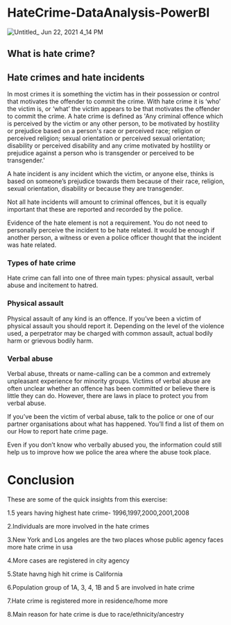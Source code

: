 # HateCrime-DataAnalysis-PowerBI

![Untitled_ Jun 22, 2021 4_14 PM](https://user-images.githubusercontent.com/56480620/122911522-039a2480-d375-11eb-90c5-21101144f78a.gif)


## What is hate crime?
## Hate crimes and hate incidents
In most crimes it is something the victim has in their possession or control that motivates the offender to commit the crime. With hate crime it is ‘who’ the victim is, or ‘what’ the victim appears to be that motivates the offender to commit the crime.
A hate crime is defined as 'Any criminal offence which is perceived by the victim or any other person, to be motivated by hostility or prejudice based on a person's race or perceived race; religion or perceived religion; sexual orientation or perceived sexual orientation; disability or perceived disability and any crime motivated by hostility or prejudice against a person who is transgender or perceived to be transgender.'

A hate incident is any incident which the victim, or anyone else, thinks is based on someone’s prejudice towards them because of their race, religion, sexual orientation, disability or because they are transgender.

Not all hate incidents will amount to criminal offences, but it is equally important that these are reported and recorded by the police.

Evidence of the hate element is not a requirement. You do not need to personally perceive the incident to be hate related. It would be enough if another person, a witness or even a police officer thought that the incident was hate related.

### Types of hate crime
Hate crime can fall into one of three main types: physical assault, verbal abuse and incitement to hatred.

### Physical assault
Physical assault of any kind is an offence. If you’ve been a victim of physical assault you should report it. Depending on the level of the violence used, a perpetrator may be charged with common assault, actual bodily harm or grievous bodily harm.

### Verbal abuse
Verbal abuse, threats or name-calling can be a common and extremely unpleasant experience for minority groups.
Victims of verbal abuse are often unclear whether an offence has been committed or believe there is little they can do. However, there are laws in place to protect you from verbal abuse.

If you’ve been the victim of verbal abuse, talk to the police or one of our partner organisations about what has happened. You’ll find a list of them on our How to report hate crime page.

Even if you don’t know who verbally abused you, the information could still help us to improve how we police the area where the abuse took place.

# Conclusion
These are some of the quick insights from this exercise:

1.5 years having highest hate crime- 1996,1997,2000,2001,2008

2.Individuals are more involved in the hate crimes

3.New York and Los angeles are the two places whose public agency faces more hate crime in usa

4.More cases are registered in city agency

5.State havng high hit crime is California

6.Population group of 1A, 3, 4, 1B and 5 are involved in hate crime

7.Hate crime is registered more in residence/home more

8.Main reason for hate crime is due to race/ethnicity/ancestry

